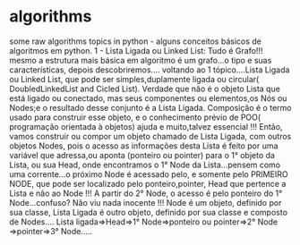 # algorithms
some raw algorithms topics in python - alguns conceitos básicos de algoritmos em python.
1 - Lista Ligada ou Linked List:
Tudo é Grafo!!! mesmo a estrutura mais básica em algoritmo é um grafo...o tipo e suas características, depois descobriremos....
voltando ao 1 tópico....Lista Ligada ou Linked List, que pode ser simples,duplamente ligada ou circular( DoubledLinkedList and  Cicled List).
Verdade que não é o objeto Lista que está ligado ou conectado, mas seus componentes ou elementos,os Nós ou Nodes;e o resultado desse conjunto é a Lista Ligada.
Composição é o termo usado para construir esse objeto, e o conhecimento prévio de POO( programação orientada à objetos) ajuda e muito,talvez essencial !!!
Então, vamos construir ou compor um objeto chamado de Lista Ligada, com outros objetos Nodes, pois o acesso as informações desta Lista é feito por uma variável que adressa,ou aponta (ponteiro ou pointer) para o 1° objeto da Lista, ou sua Head, onde encontramos o 1° Node da Lista...pensem como uma corrente...o próximo Node é acessado pelo, e somente pelo PRIMEIRO NODE, que pode ser localizado pelo ponteiro,pointer, Head que pertence a Lista e não ao Node !!!
A partir do 2° Node, o acesso é pelo ponteiro do 1° Node...confuso? Não viu nada inocente !!!
Node é um objeto, definido por sua classe, Lista Ligada é outro objeto, definido por sua classe e composto de Nodes....
Lista ligada=>Head=>1° Node=>ponteiro ou pointer=>2° Node =>pointer=>3° Node.....


